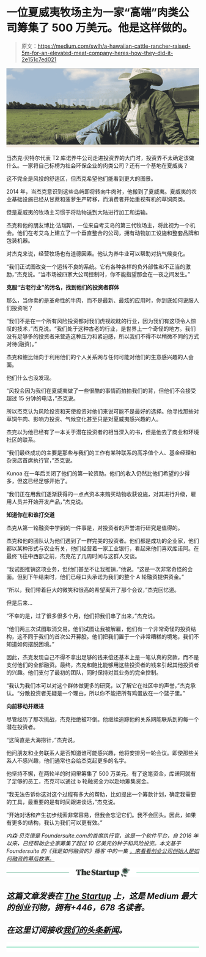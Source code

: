 # 一位夏威夷牧场主为一家“高端”肉类公司筹集了 500 万美元。他是这样做的。

> 原文：<https://medium.com/swlh/a-hawaiian-cattle-rancher-raised-5m-for-an-elevated-meat-company-heres-how-they-did-it-2e151c7ed021>

![](img/f8a178dee210f12b78195afe22ecb55c.png)

当杰克·贝特尔代表 T2 库诺养牛公司走进投资界的大门时，投资界不太确定该做什么。一家将自己标榜为社会环保企业的肉类公司？还有一个基地在夏威夷？

这不完全是风投的舒适区，但杰克希望他们能看到更大的图景。

2014 年，当杰克意识到这些岛屿即将转向牛肉时，他搬到了夏威夷。夏威夷的农业基础设施已经从甘蔗和菠萝生产转移，而消费者开始重视有机的草饲肉类。

但是夏威夷的牧场主习惯于将动物送到大陆进行加工和运输。

杰克和他的朋友博比·法瑞斯，一位来自考艾岛的第三代牧场主，将此视为一个机会。他们在考艾岛上建立了一个垂直整合的公司，拥有动物加工设施和整套品牌和包装机器。

对杰克来说，经营牧场也有道德因素。他认为养牛业可以帮助对抗气候变化。

“我们正试图改变一个运转不良的系统。它有各种各样的负外部性和不正当的激励，”杰克说。“当市场被四家大公司控制时，你不能指望那会在一夜之间发生。”

**克服“古老行业”的污名，找到他们的投资者群体**

那么，当你卖的是革命性的牛肉，而不是最新、最炫的应用时，你到底如何说服人们投资呢？

“我们不是在一个所有风险投资都对我们虎视眈眈的行业，因为我们有这项令人惊叹的技术，”杰克说。“我们处于这种古老的行业，是世界上一个奇怪的地方。我们没有足够多的投资者来营造这种压力和紧迫感，所以我们不得不以稍微不同的方式对待(融资)。”

杰克和鲍比倾向于利用他们的个人关系网与任何可能对他们的生意感兴趣的人会面。

他们什么也没发现。

“风投会因为我们在夏威夷做了一些很酷的事情而拍拍我们的背，但他们不会接受超过 15 分钟的电话，”杰克说。

所以杰克认为风险投资和天使投资对他们来说可能不是最好的选择。他寻找那些对草饲牛肉、影响力投资、气候变化甚至只是对夏威夷感兴趣的人。

杰克以为他已经有了一本关于潜在投资者的相当深入的书，但是他去了商业和环境社区的联系。

“我们最终成功的主要是那些与我们的工作有某种联系的高净值个人、基金经理和杂货店首席执行官，”杰克说。

Kunoa 在一年后关闭了他们的第一轮资助。他们的收入仍然比他们希望的少得多，但这已经足够开始了。

“我们正在用我们逐渐获得的一点点资本来购买动物收获设施，对其进行升级，雇用人员并开始开发产品，”杰克说。

**知道你在和谁打交道**

杰克从第一轮融资中学到的一件事是，对投资者的声誉进行研究是值得的。

杰克和他的团队认为他们遇到了一群完美的投资者。他们都是成功的企业家，他们都以某种形式与农业有关，他们经营着一家工业银行，看起来他们喜欢库诺阿。在最终飞往中西部之前，杰克花了几周时间与这群人交谈。

“我试图推销这项业务，但他们甚至不让我推销，”他说。“这是一次非常奇怪的会面。但到下午结束时，他们已经口头承诺为我们的整个 A 轮融资提供资金。”

“所以，我们带着巨大的微笑和很高的希望离开了那个会议，”杰克回忆道。

但是后来…

“不幸的是，过了很多很多个月，他们把我们串了出来，”杰克说。

“他们两三次试图取消交易。他们试图让我被解雇，他们有一个非常奇怪的投资结构，这不同于我们的首次公开募股。他们把我们置于一个非常糟糕的境地，我们不知道如何摆脱困境。”

因此，杰克发现自己不得不拿出足够的钱来偿还基本上是一笔认真的贷款，而不是支付他们的全部融资。最终，杰克和鲍比能够用这些投资者的钱来引起其他投资者的兴趣。他们支付了最初的团队，同时保持对其业务的完全控制。

“我认为我们本可以对这个群体做更多的研究，以了解它在社区中的声誉，”杰克承认。“分散投资者无疑是一个理由，所以你不能把所有鸡蛋放在一个篮子里。”

**向前移动并跟进**

尽管经历了那次挑战，杰克拒绝被吓倒。他继续追踪他的关系网能联系到的每一个潜在投资者。

“这简直是大海捞针，”杰克说。

他问朋友和业务联系人是否知道谁可能感兴趣，他将安排另一轮会议。即使那些关系人不感兴趣，他们通常也会给杰克起更多的名字。

他坚持不懈，在两轮半的时间里筹集了 500 万美元。有了这笔资金，库诺阿就有了足够的员工，杰克可以通过 b 轮融资全力以赴地筹集资金。

“我无法告诉你这对这个过程有多大的帮助，比如提出一个筹款计划，确定我需要的工具，最重要的是有时间跟进谈话，”杰克说。

“开始对话和产生初步线索非常容易，但我会忘记它们。我不会回头。因此，如果有更多的结构，我认为我们可以更有效。”

*内森·贝克德是 Foundersuite.com*[](https://foundersuite.com/)**的首席执行官，这是一个软件平台，自 2016 年以来，已经帮助企业家筹集了超过 10 亿美元的种子和风险投资。本文基于 Foundersuite 的《我是如何融资的》播客* *中的一集* [*，来看看创业公司创始人是如何融资的幕后故事。*](https://soundcloud.com/user-2586856/ep-84-how-i-raised-it-with-jack-beuttell-of-kunoa-cattle-company-on-1102019)*

*[![](img/308a8d84fb9b2fab43d66c117fcc4bb4.png)](https://medium.com/swlh)*

## *这篇文章发表在 [The Startup](https://medium.com/swlh) 上，这是 Medium 最大的创业刊物，拥有+446，678 名读者。*

## *在这里订阅接收[我们的头条新闻](https://growthsupply.com/the-startup-newsletter/)。*

*[![](img/b0164736ea17a63403e660de5dedf91a.png)](https://medium.com/swlh)*